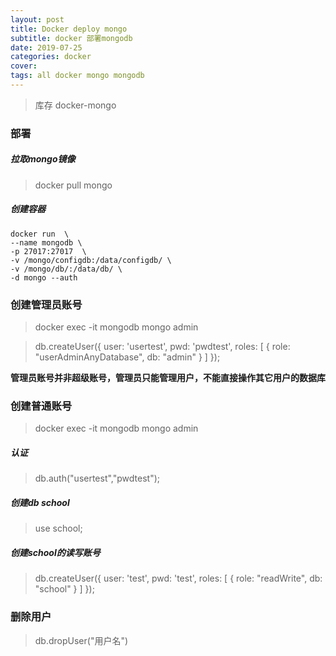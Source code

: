 ```yaml
---
layout: post
title: Docker deploy mongo
subtitle: docker 部署mongodb
date: 2019-07-25
categories: docker
cover: 
tags: all docker mongo mongodb
---
```


> 库存 docker-mongo

### 部署
##### 拉取mongo镜像
>docker pull mongo

##### 创建容器
```
docker run  \
--name mongodb \
-p 27017:27017  \
-v /mongo/configdb:/data/configdb/ \
-v /mongo/db/:/data/db/ \
-d mongo --auth
```

### 创建管理员账号
> docker exec -it mongodb mongo admin

> db.createUser({ user: 'usertest', pwd: 'pwdtest', roles: [ { role: "userAdminAnyDatabase", db: "admin" } ] });

**管理员账号并非超级账号，管理员只能管理用户，不能直接操作其它用户的数据库**
### 创建普通账号
> docker exec -it mongodb mongo admin

##### 认证
> db.auth("usertest","pwdtest");

##### 创建db school
> use school;

##### 创建school的读写账号
> db.createUser({ user: 'test', pwd: 'test', roles: [ { role: "readWrite", db: "school" } ] });

### 删除用户
> db.dropUser("用户名")